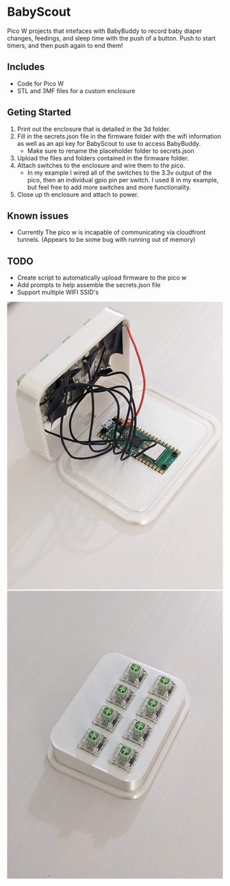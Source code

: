 # BabyScout

Pico W projects that intefaces with BabyBuddy to record baby diaper changes, feedings, and sleep time with the push of a button. Push to start timers, and then push again to end them!

## Includes
* Code for Pico W
* STL and 3MF files for a custom enclosure

## Geting Started
1) Print out the enclosure that is detailed in the 3d folder. 
2) Fill in the secrets.json file in the firmware folder with the wifi information as well as an api key for BabyScout to use to access BabyBuddy.
    * Make sure to rename the placeholder folder to secrets.json
3) Upload the files and folders contained in the firmware folder.
4) Attach switches to the enclosure and wire them to the pico.
    * In my example I wired all of the switches to the 3.3v output of the pico, then an individual gpio pin per switch. I used 8 in my example, but feel free to add more switches and more functionality.
5) Close up th enclosure and attach to power.

## Known issues
* Currently The pico w is incapable of communicating via cloudfront tunnels. (Appears to be some bug with running out of memory)

## TODO
* Create script to automatically upload firmware to the pico w
* Add prompts to help assemble the secrets.json file
* Support multiple WIFI SSID's

![Opened Enclosure](assets/Inside.jpg?raw=true "Title")
![Closed Enclosure](assets/Assembled.jpg?raw=true "Title")
